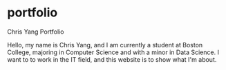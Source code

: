 # portfolio
Chris Yang Portfolio

Hello, my name is Chris Yang, and I am currently a student at Boston College, majoring in Computer Science and with a minor in Data Science. I want to to work in the IT field, and this website is to show what I'm about.
